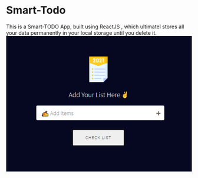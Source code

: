 # Smart-Todo
This is a Smart-TODO App, built using ReactJS , which ultimatel stores all your data permanently in your local storage until you delete it.\
![alt text](https://github.com/sarwar1227/smart-todo/blob/main/outputs/output_1.png?raw=true)

